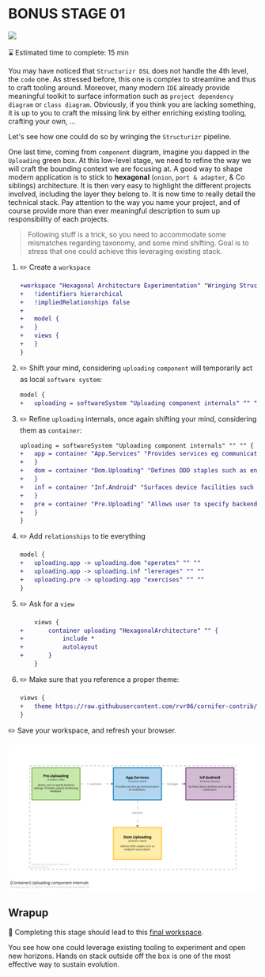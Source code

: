 # BONUS STAGE 01

![](https://img.shields.io/badge/c4-hack-000000) 

⌛ Estimated time to complete: 15 min

You may have noticed that `Structurizr DSL` does not handle the 4th level, the `code` one. As stressed before, this one is complex to streamline and thus to craft tooling around. Moreover, many modern `IDE` already provide meaningful toolkit to surface information such as `project dependency diagram` or `class diagram`. Obviously, if you think you are lacking something, it is up to you to craft the missing link by either enriching existing tooling, crafting your own, ...

Let's see how one could do so by wringing the `Structurizr` pipeline.

One last time, coming from `component` diagram, imagine you dapped in the `Uploading` green box. At this low-level stage, we need to refine the way we will craft the bounding context we are focusing at. A good way to shape modern application is to stick to **hexagonal** (`onion`, `port & adapter`, & Co siblings) architecture. It is then very easy to highlight the different projects involved, including the layer they belong to. It is now time to really detail the technical stack. Pay attention to the way you name your project, and of course provide more than ever meaningful description to sum up responsibility of each projects.  

> Following stuff is a trick, so you need to accommodate some mismatches regarding taxonomy, and some mind shifting. Goal is to stress that one could achieve this leveraging existing stack.

1. ✏️ Create a `workspace`
	```diff
	+workspace "Hexagonal Architecture Experimentation" "Wringing Structurizr pipeline to tackle C4.4." {
	+	!identifiers hierarchical
	+	!impliedRelationships false
	+	
	+	model {
	+	}
	+	views {
	+	}
	}

	```
2. ✏️ Shift your mind, considering `uploading` `component` will temporarily act as local `software system`:
	```diff
	model {
	+	uploading = softwareSystem "Uploading component internals" "" "" {}
	```
3. ✏️ Refine `uploading` internals, once again shifting your mind, considering them as `container`:
	```diff
	uploading = softwareSystem "Uploading component internals" "" "" {
	+	app = container "App.Services" "Provides services eg communication & notification." +"net6.0" "#app" {
	+	}
	+	dom = container "Dom.Uploading" "Defines DDD staples such as endpoint value object." +"technology" "#dom" {
	+	}
	+	inf = container "Inf.Android" "Surfaces device facilities such as tile notification." +"Xamarin" "#inf" {
	+	}
	+	pre = container "Pre.Uploading" "Allows user to specify backend settings. Provides +upload monitoring feedback." "XAML" "#pre" {
	+	}
	}
	```
4. ✏️ Add `relationships` to tie everything
	```diff
	model {
	+	uploading.app -> uploading.dom "operates" "" ""
	+	uploading.app -> uploading.inf "lererages" "" ""
	+	uploading.pre -> uploading.app "exercises" "" ""
	}
	```
5. ✏️ Ask for a `view`
	```diff
		views {
	+		container uploading "HexagonalArchitecture" "" {
	+			include *
	+			autolayout
	+		}
		}
	```
6. ✏️ Make sure that you reference a proper theme:
	```diff
	views {
	+	theme https://raw.githubusercontent.com/rvr06/cornifer-contrib/main/themes/hexagonal/theme.json
	}
	```

✏️ Save your workspace, and refresh your browser.

![](structurizr-1-HexagonalArchitecture.svg)

## Wrapup

📘 Completing this stage should lead to this [final workspace](./workspace.dsl).  

You see how one could leverage existing tooling to experiment and open new horizons. Hands on stack outside off the box is one of the most effective way to sustain evolution. 
